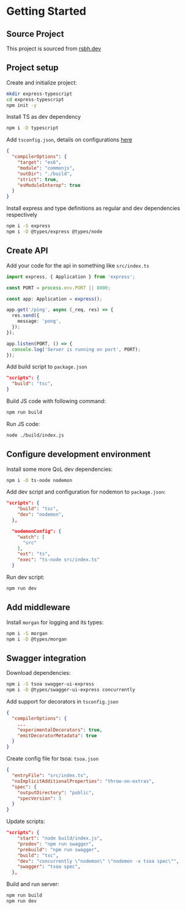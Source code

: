 # Getting Started

## Source Project

This project is sourced from [rsbh.dev](https://rsbh.dev/blogs/rest-api-with-express-typescript)

## Project setup

Create and initialize project:

```bash
mkdir express-typescript
cd express-typescript
npm init -y
```

Install TS as dev dependency

```bash
npm i -D typescript
```

Add `tsconfig.json`, details on configurations [here](https://www.typescriptlang.org/docs/handbook/tsconfig-json.html)

```json
{
  "compilerOptions": {
    "target": "es6",
    "module": "commonjs",
    "outDir": "./build",
    "strict": true,
    "esModuleInterop": true
  }
}
```

Install express and type definitions as regular and dev dependencies respectively

```bash
npm i -S express
npm i -D @types/express @types/node
```

## Create API

Add your code for the api in something like `src/index.ts`

```typescript
import express, { Application } from 'express';

const PORT = process.env.PORT || 8000;

const app: Application = express();

app.get('/ping', async (_req, res) => {
  res.send({
    message: 'pong',
  });
});

app.listen(PORT, () => {
  console.log('Server is running on port', PORT);
});
```

Add build script to `package.json`

```json
"scripts": {
  "build": "tsc",
}
```

Build JS code with following command:

```bash
npm run build

```

Run JS code:

```bash
node ./build/index.js
```

## Configure development environment

Install some more QoL dev dependencies:

```bash
npm i -D ts-node nodemon
```

Add dev script and configuration for nodemon to `package.json`:

```json
"scripts": {
    "build": "tsc",
    "dev": "nodemon",
  },

  "nodemonConfig": {
    "watch": [
      "src"
    ],
    "ext": "ts",
    "exec": "ts-node src/index.ts"
  }
```

Run dev script:

```bash
npm run dev
```

## Add middleware

Install `morgan` for logging and its types:

```bash
npm i -S morgan
npm i -D @types/morgan
```

## Swagger integration

Download dependencies:

```bash
npm i -S tsoa swagger-ui-express
npm i -D @types/swagger-ui-express concurrently
```

Add support for decorators in `tsconfig.json`

```json
{
  "compilerOptions": {
    ...
    "experimentalDecorators": true,
    "emitDecoratorMetadata": true
  }
}
```

Create config file for tsoa: `tsoa.json`

```json
{
  "entryFile": "src/index.ts",
  "noImplicitAdditionalProperties": "throw-on-extras",
  "spec": {
    "outputDirectory": "public",
    "specVersion": 3
  }
}
```

Update scripts:

```json
"scripts": {
    "start": "node build/index.js",
    "predev": "npm run swagger",
    "prebuild": "npm run swagger",
    "build": "tsc",
    "dev": "concurrently \"nodemon\" \"nodemon -x tsoa spec\"",
    "swagger": "tsoa spec",
  },
```

Build and run server:

```bash
npm run build
npm run dev
```
